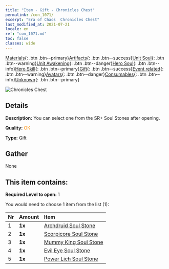```yaml
---
title: "Item - Gift - Chronicles Chest"
permalink: /con_1071/
excerpt: "Era of Chaos  Chronicles Chest"
last_modified_at: 2021-07-21
locale: en
ref: "con_1071.md"
toc: false
classes: wide
---
```

 [Materials](/Items/){: .btn .btn--primary}[Artifacts](/Items/Artifacts/){: .btn .btn--success}[Unit Soul](/Items/UnitSoul/){: .btn .btn--warning}[Unit Awakening](/Items/UnitAwakening/){: .btn .btn--danger}[Hero Soul](/Items/HeroSoul/){: .btn .btn--info}[Hero Skill](/Items/HeroSkill/){: .btn .btn--primary}[Gift](/Items/Gift/){: .btn .btn--success}[Event related](/Items/Events/){: .btn .btn--warning}[Avatars](/Items/Avatars/){: .btn .btn--danger}[Consumables](/Items/Consumables/){: .btn .btn--info}[Unknown](/Items/Unknown/){: .btn .btn--primary}

 ![Chronicles Chest](/images/t/i_907245.png)

## Details
 **Description:** You can select one from the SR+ Soul Stones after opening.

 **Quality:** <span style="color: #FF8C00">OK</span>

 **Type:** Gift

## Gather

  None

## This item contains:

 **Required Level to open:** 1

 You would need to choose 1 item from the list (1):

  | Nr | Amount |     Item    |
  |:---|:-------|:------------|
  | 1 |  **1x** | [Archdruid Soul Stone](/Items/unt_296/) |  | 
  | 2 |  **1x** | [Scorpicore Soul Stone](/Items/unt_333/) |  | 
  | 3 |  **1x** | [Mummy King Soul Stone](/Items/unt_304/) |  | 
  | 4 |  **1x** | [Evil Eye Soul Stone](/Items/unt_330/) |  | 
  | 5 |  **1x** | [Power Lich Soul Stone](/Items/unt_301/) |  | 
